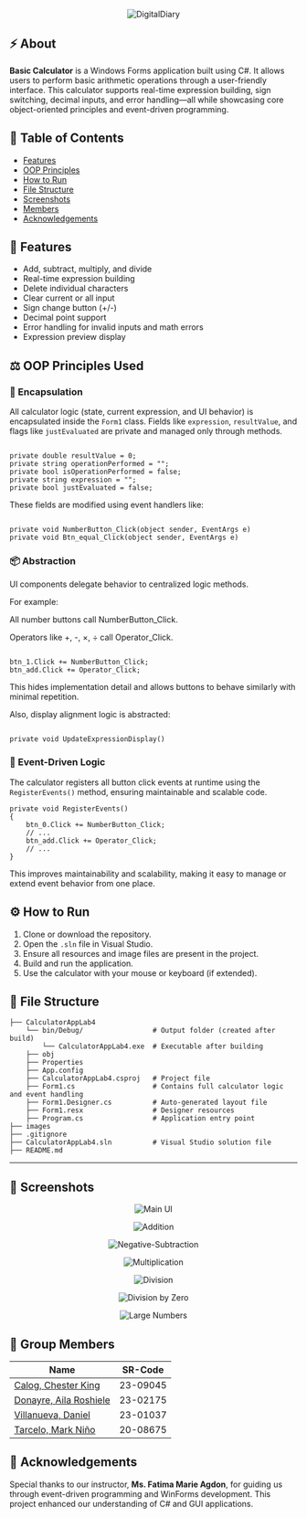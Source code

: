 <p align="center">
  <img src="images/Calculator Main Banner.png" style="max-width: 600px; height: auto;" alt="DigitalDiary">
</p>

## ⚡ About
**Basic Calculator** is a Windows Forms application built using C#. It allows users to perform basic arithmetic operations through a user-friendly interface. This calculator supports real-time expression building, sign switching, decimal inputs, and error handling—all while showcasing core object-oriented principles and event-driven programming.

## 📔 Table of Contents
- [Features](#features)
- [OOP Principles](#oop-principles)
- [How to Run](#how-to-run)
- [File Structure](#file-structure)
- [Screenshots](#screenshots)
- [Members](#members)
- [Acknowledgements](#acknowledgements)

## <a id="features">🔢 Features</a>
- Add, subtract, multiply, and divide
- Real-time expression building
- Delete individual characters
- Clear current or all input
- Sign change button (+/-)
- Decimal point support
- Error handling for invalid inputs and math errors
- Expression preview display

## <a id="oop-principles">⚖️ OOP Principles Used</a>

### 🔐 Encapsulation
All calculator logic (state, current expression, and UI behavior) is encapsulated inside the `Form1` class. Fields like `expression`, `resultValue`, and flags like `justEvaluated` are private and managed only through methods.

```

private double resultValue = 0;
private string operationPerformed = "";
private bool isOperationPerformed = false;
private string expression = "";
private bool justEvaluated = false;

```
These fields are modified using event handlers like:

```

private void NumberButton_Click(object sender, EventArgs e)
private void Btn_equal_Click(object sender, EventArgs e)

```

### 📦 Abstraction
UI components delegate behavior to centralized logic methods.

For example:

All number buttons call NumberButton_Click.

Operators like +, -, ×, ÷ call Operator_Click.

```

btn_1.Click += NumberButton_Click;
btn_add.Click += Operator_Click;

```

This hides implementation detail and allows buttons to behave similarly with minimal repetition.

Also, display alignment logic is abstracted:

```

private void UpdateExpressionDisplay()

```

### 🧠 Event-Driven Logic
The calculator registers all button click events at runtime using the `RegisterEvents()` method, ensuring maintainable and scalable code.

```
private void RegisterEvents()
{
    btn_0.Click += NumberButton_Click;
    // ...
    btn_add.Click += Operator_Click;
    // ...
}

```

This improves maintainability and scalability, making it easy to manage or extend event behavior from one place.


## <a id="how-to-run">⚙️ How to Run</a>

1. Clone or download the repository.
2. Open the `.sln` file in Visual Studio.
3. Ensure all resources and image files are present in the project.
4. Build and run the application.
5. Use the calculator with your mouse or keyboard (if extended).

## <a id="file-structure">📁 File Structure</a>

```
├── CalculatorAppLab4
    └── bin/Debug/                 # Output folder (created after build)
        └── CalculatorAppLab4.exe  # Executable after building
    ├── obj
    ├── Properties
    ├── App.config
    ├── CalculatorAppLab4.csproj   # Project file
    ├── Form1.cs                   # Contains full calculator logic and event handling
    ├── Form1.Designer.cs          # Auto-generated layout file
    ├── Form1.resx                 # Designer resources
    ├── Program.cs                 # Application entry point
├── images
├── .gitignore
├── CalculatorAppLab4.sln          # Visual Studio solution file
├── README.md
```

---

## <a id="screenshots">📸 Screenshots</a>

<p align="center">
  <img src="images/Initial.png" style="max-width: 600px; height: auto;" alt="Main UI">
</p>

<p align="center">
  <img src="images/Addition.png" style="max-width: 600px; height: auto;" alt="Addition">
</p>

<p align="center">
  <img src="images/Negative-Subtraction.png" style="max-width: 600px; height: auto;" alt="Negative-Subtraction">
</p>

<p align="center">
  <img src="images/Multiplication.png" style="max-width: 600px; height: auto;" alt="Multiplication">
</p>

<p align="center">
  <img src="images/Division.png" style="max-width: 600px; height: auto;" alt="Division">
</p>

<p align="center">
  <img src="images/Division by Zero.png" style="max-width: 600px; height: auto;" alt="Division by Zero">
</p>

<p align="center">
  <img src="images/Large Numbers.png" style="max-width: 600px; height: auto;" alt="Large Numbers">
</p>

## <a id="members">👥 Group Members</a>

| Name | SR-Code | 
|------|---------|
| [Calog, Chester King](https://github.com/ChesterCalog) | 23-09045 |   
| [Donayre, Aila Roshiele](https://github.com/ailadonayre) | 23-02175 |  
| [Villanueva, Daniel](https://github.com/danielbvillanueva) | 23-01037 | 
| [Tarcelo, Mark Niño](https://github.com/ElgatoMe0w) | 20-08675 | 

## <a id="acknowledgements">💎 Acknowledgements</a>
Special thanks to our instructor, **Ms. Fatima Marie Agdon**, for guiding us through event-driven programming and WinForms development. This project enhanced our understanding of C# and GUI applications.
